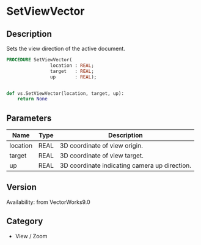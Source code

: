 # SetViewVector

## Description
Sets the view direction of the active document.

```pascal
PROCEDURE SetViewVector(
				location : REAL;
				target   : REAL;
				up       : REAL);
```

```python

def vs.SetViewVector(location, target, up):
    return None
```

## Parameters
|Name|Type|Description|
|---|---|---|
|location|REAL|3D coordinate of view origin.|
|target|REAL|3D coordinate of view target.|
|up|REAL|3D coordinate indicating camera up direction.|

## Version
Availability: from VectorWorks9.0
## Category
* View / Zoom

